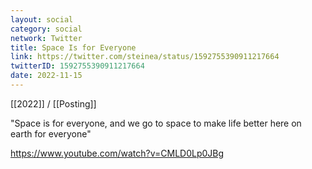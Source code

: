 ```yaml
---
layout: social
category: social
network: Twitter
title: Space Is for Everyone
link: https://twitter.com/steinea/status/1592755390911217664
twitterID: 1592755390911217664
date: 2022-11-15
---
```


[[2022]] / [[Posting]]

"Space is for everyone, and we go to space to make life better here on earth for everyone"

<https://www.youtube.com/watch?v=CMLD0Lp0JBg>
